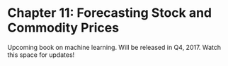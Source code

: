 
# Chapter 11: Forecasting Stock and Commodity Prices
Upcoming book on machine learning. Will be released in Q4, 2017. Watch this space for updates!
